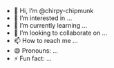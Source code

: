 - 👋 Hi, I’m @chirpy-chipmunk
- 👀 I’m interested in ...
- 🌱 I’m currently learning ...
- 💞️ I’m looking to collaborate on ...
- 📫 How to reach me ...
- 😄 Pronouns: ...
- ⚡ Fun fact: ...

<!---
chirpy-chipmunk/chirpy-chipmunk is a ✨ special ✨ repository because its `README.md` (this file) appears on your GitHub profile.
You can click the Preview link to take a look at your changes.
--->
